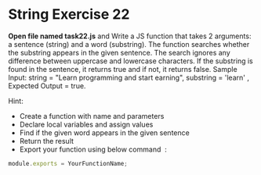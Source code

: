 # String Exercise 22

**Open file named task22.js** and Write a JS function that takes 2 arguments: a sentence (string) and a word (substring). The function searches whether the substring appears in the given sentence. The search ignores any difference between uppercase and lowercase characters. If the substring is found in the sentence, it returns true and if not, it returns false. Sample Input: string = "Learn programming and start earning", substring = 'learn' , Expected Output = true.

Hint:

- Create a function with name and parameters
- Declare local variables and assign values
- Find if the given word appears in the given sentence
- Return the result
- Export your function using below command  :

```js
module.exports = YourFunctionName;
```